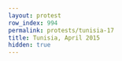```yaml
---
layout: protest
row_index: 994
permalink: protests/tunisia-17
title: Tunisia, April 2015
hidden: true
---
```


